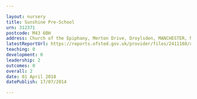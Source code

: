 ```yaml
---

layout: nursery
title: Sunshine Pre-School
urn: 312371
postcode: M43 6BH
address: Church of the Epiphany, Merton Drive, Droylsden, MANCHESTER, M43 6BH
latestReportUrl: https://reports.ofsted.gov.uk/provider/files/2411168/urn/312371.pdf
teaching: 0
development: 0
leadership: 2
outcomes: 0
overall: 2
date: 01 April 2018 
datePublish: 17/07/2014

---
```

